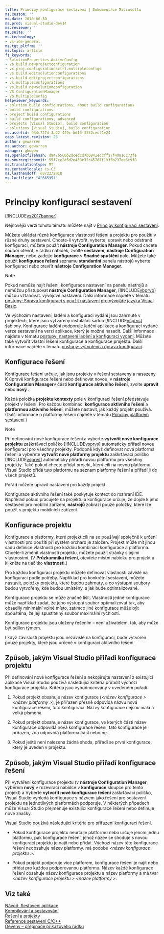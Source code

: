 ```yaml
---
title: Principy konfigurace sestavení | Dokumentace Microsoftu
ms.custom: ''
ms.date: 2018-06-30
ms.prod: visual-studio-dev14
ms.reviewer: ''
ms.suite: ''
ms.technology:
- vs-ide-general
ms.tgt_pltfrm: ''
ms.topic: article
f1_keywords:
- SolutionProperties.ActiveConfig
- vs.build.newprojectconfiguration
- vc.proj.configurationsctrl.multipleconfigs
- vs.build.editsolutionconfigurations
- vs.build.editprojectconfigurations
- vs.multipleconfigurations
- vs.build.newsolutionconfiguration
- VS.ConfigurationManager
- VS.MultipleConfig
helpviewer_keywords:
- solution build configurations, about build configurations
- build configurations
- project build configurations
- build configurations, advanced
- projects [Visual Studio], build configuration
- solutions [Visual Studio], build configuration
ms.assetid: 934c727d-3a22-429c-bd13-3552cecf2e24
caps.latest.revision: 23
author: gewarren
ms.author: gewarren
manager: ghogen
ms.openlocfilehash: d847b560b2dcedcd7b6841eccff17f40016c73fe
ms.sourcegitcommit: 55f7ce2d5d2e458e35c45787f1935b237ee5c9f8
ms.translationtype: MT
ms.contentlocale: cs-CZ
ms.lasthandoff: 08/22/2018
ms.locfileid: "42665951"
---
```

# <a name="understanding-build-configurations"></a>Principy konfigurací sestavení
[!INCLUDE[vs2017banner](../includes/vs2017banner.md)]

Nejnovější verzi tohoto tématu můžete najít v [Principy konfigurací sestavení](https://docs.microsoft.com/visualstudio/ide/understanding-build-configurations).  
  
Můžete ukládat různé konfigurace vlastností řešení a projektu pro použití v různé druhy sestavení. Chcete-li vytvořit, vyberte, upravit nebo odstranit konfiguraci, můžete použít **nástroje Configuration Manager**. Pokud chcete soubor otevřít, v řádku nabídek, zvolte **sestavení**, **nástroje Configuration Manager**, nebo zadejte **konfigurace** v **Snadné spuštění** pole. Můžete také použít **konfigurace řešení** seznamu **standardní** panelu nástrojů vyberte konfiguraci nebo otevřít **nástroje Configuration Manager**.  
  
> [!NOTE]
>  Pokud nemůže najít řešení, konfigurace nastavení na panelu nástrojů a nemůžou přistupovat **nástroje Configuration Manager**, [!INCLUDE[vbprvb](../includes/vbprvb-md.md)] můžou vztahovat. vývojové nastavení. Další informace najdete v tématu [postupy: Správa konfigurací s použít nastavení pro vývojáře jazyka Visual Basic](../ide/how-to-manage-build-configurations-with-visual-basic-developer-settings-applied.md).  
  
 Ve výchozím nastavení, ladění a konfiguraci vydání jsou zahrnuté v projektech, které jsou vytvářeny instalační sadou [!INCLUDE[vsprvs](../includes/vsprvs-md.md)] šablony. Konfigurace ladění podporuje ladění aplikace a konfiguraci vydané verze sestavení na verzi aplikace, který je možné nasadit. Další informace najdete v tématu [postupy: nastavení ladění a konfiguraci vydání](../debugger/how-to-set-debug-and-release-configurations.md). Můžete také vytvořit vlastní řešení konfigurace a konfigurace projektu. Další informace najdete v tématu [postupy: vytvoření a úprava konfigurací](../ide/how-to-create-and-edit-configurations.md).  
  
## <a name="solution-configurations"></a>Konfigurace řešení  
 Konfigurace řešení určuje, jak jsou projekty v řešení sestaveny a nasazeny. K úpravě konfigurace řešení nebo definovat novou, v **nástroje Configuration Manager**v části **konfigurace aktivního řešení**, zvolte **upravit** nebo **nový** .  
  
 Každá položka **projektu kontexty** pole v konfiguraci řešení představuje projekt v řešení. Pro každou kombinaci **konfigurace aktivního řešení** a **platformou aktivního řešení**, můžete nastavit, jak každý projekt používá. (Další informace o platformy řešení najdete v tématu [Principy platforem sestavení](../ide/understanding-build-platforms.md).)  
  
> [!NOTE]
>  Při definování nové konfigurace řešení a vyberte **vytvořit nové konfigurace projektu** zaškrtávací políčko [!INCLUDE[vsprvs](../includes/vsprvs-md.md)] automaticky přiřadí novou konfiguraci pro všechny projekty. Podobně když definovat nová platforma řešení a vyberete **vytvořit nové platformy projektu** zaškrtávací políčko [!INCLUDE[vsprvs](../includes/vsprvs-md.md)] automaticky přiřadí novou platformu pro všechny projekty. Také pokud chcete přidat projekt, který cílí na novou platformu, Visual Studio přidá tuto platformu na seznam platformy řešení a přiřadí ji do všech projektů.  
>   
>  Pořád můžete upravit nastavení pro každý projekt.  
  
 Konfigurace aktivního řešení také poskytuje kontext do rozhraní IDE. Například pokud pracujete na projektu a konfigurace určuje, že dojde k jeho sestavení pro mobilní zařízení, **nástrojů** zobrazí pouze položky, které lze použít v projektu mobilních zařízení.  
  
## <a name="project-configurations"></a>Konfigurace projektu  
 Konfigurace a platformy, které projekt cílí na se používají společně k určení vlastností pro použití při systém orchard je založen. Projekt může mít jinou sadu definice vlastností pro každou kombinaci konfigurace a platforma. Chcete-li změnit vlastnosti projektu, můžete použít stránky s jejími vlastnostmi. (V **Průzkumníka řešení**, otevřete místní nabídku pro projekt a klikněte na tlačítko **vlastnosti**.)  
  
 Pro každou konfiguraci projektu můžete definovat vlastnosti závislé na konfiguraci podle potřeby. Například pro konkrétní sestavení, můžete nastavit, položky projektu, které budou zahrnuty, a co výstupní soubory budou vytvořeny, kde budou umístěny, a jak bude optimalizované.  
  
 Konfigurace projektu se může značně lišit. Vlastnosti jedné konfigurace může například zadat, že jeho výstupní soubor optimalizovat tak, aby obsadily minimální volné místo, zatímco jiné konfigurace může být spouštěna, že její spustitelný soubor maximální rychlostí.  
  
 Konfigurace projektu jsou uloženy řešením – není uživatelem, tak, aby může být sdílen týmem.  
  
 I když závislosti projektu jsou nezávislé na konfiguraci, bude vytvořen pouze projekty, které jsou určené v konfiguraci aktivního řešení.  
  
## <a name="how-visual-studio-assigns-project-configurations"></a>Způsob, jakým Visual Studio přiřadí konfigurace projektu  
 Při definování nové konfigurace řešení a nekopírujte nastavení z existující aplikace Visual Studio používá následující kritéria přiřadit výchozí konfigurace projektu. Kritéria jsou vyhodnocovány v uvedeném pořadí.  
  
1.  Pokud projekt obsahuje název konfigurace (*\<název konfigurace > \<název platformy >*), je přiřazen přesně odpovídá názvu nová konfigurace řešení, tuto konfiguraci. Názvy konfigurace nejsou malá a velká písmena.  
  
2.  Pokud projekt obsahuje název konfigurace, ve kterých části název konfigurace odpovídá nová konfigurace řešení, tato konfigurace je přiřazen, zda odpovídá platforma část nebo ne.  
  
3.  Pokud ještě není nalezena žádná shoda, přiřadí se první konfigurace, který je uveden v projektu.  
  
## <a name="how-visual-studio-assigns-solution-configurations"></a>Způsob, jakým Visual Studio přiřadí konfigurace řešení  
 Při vytváření konfigurace projektu (v **nástroje Configuration Manager**, výběrem **nový** v rozevírací nabídce v **konfigurace** sloupce pro tento projekt) a Vyberte **vytvořit nové konfigurace řešení** zaškrtávací políčko, Visual Studio vyhledá konfigurace s názvem jako řešení pro sestavení projektu na jednotlivých platformách podporuje. V některých případech může Visual Studio přejmenuje existující konfigurace řešení nebo definuje nové značky.  
  
 Visual Studio používá následující kritéria pro přiřazení konfigurací řešení.  
  
-   Pokud konfigurace projektu neurčuje platformu nebo určuje jenom jednu platformu, pak konfigurace řešení, jehož název se shoduje s novou konfiguraci projektu je najít nebo přidat. Výchozí název této konfigurace řešení neobsahuje název platformy. má podobu  *\<název konfigurace projektu >*.  
  
-   Pokud projekt podporuje více platforem, konfigurace řešení je najít nebo přidat pro každou podporovanou platformu. Název každé konfigurace řešení obsahuje název konfigurace projektu a název platformy a má tvar  *\<název konfigurace projektu > \<název platformy >*.  
  
## <a name="see-also"></a>Viz také  
 [Návod: Sestavení aplikace](../ide/walkthrough-building-an-application.md)   
 [Kompilování a sestavování](../ide/compiling-and-building-in-visual-studio.md)   
 [Řešení a projekty](../ide/solutions-and-projects-in-visual-studio.md)   
 [Reference sestavení C/C++](http://msdn.microsoft.com/library/100b4ccf-572c-4d1f-970c-fa0bc0cc0d2d)   
 [Devenv – přepínače příkazového řádku](../ide/reference/devenv-command-line-switches.md)




